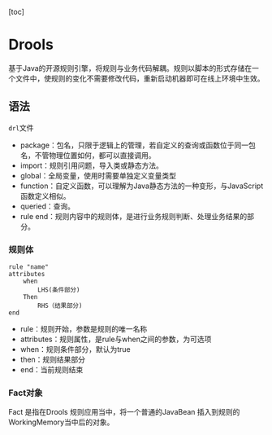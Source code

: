 [toc]

# Drools

基于Java的开源规则引擎，将规则与业务代码解耦。规则以脚本的形式存储在一个文件中，使规则的变化不需要修改代码，重新启动机器即可在线上环境中生效。

## 语法

`drl`文件

- package：包名，只限于逻辑上的管理，若自定义的查询或函数位于同一包名，不管物理位置如何，都可以直接调用。
- import：规则引用问题，导入类或静态方法。
- global：全局变量，使用时需要单独定义变量类型
- function：自定义函数，可以理解为Java静态方法的一种变形，与JavaScript函数定义相似。
- queried：查询。
- rule  end：规则内容中的规则体，是进行业务规则判断、处理业务结果的部分。

### 规则体

```drl
rule "name"
attributes
    when
        LHS(条件部分)
    Then
        RHS（结果部分)
end
```

- rule：规则开始，参数是规则的唯一名称
- attributes：规则属性，是rule与when之间的参数，为可选项
- when：规则条件部分，默认为true
- then：规则结果部分
- end：当前规则结束

### Fact对象

Fact 是指在Drools 规则应用当中，将一个普通的JavaBean 插入到规则的WorkingMemory当中后的对象。